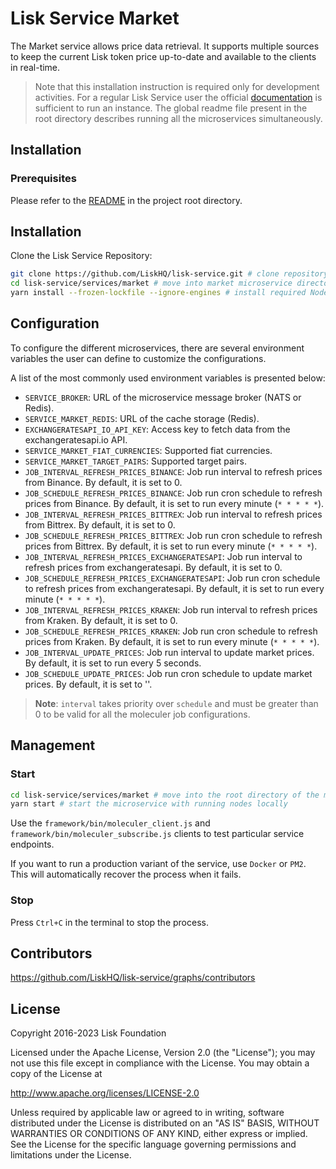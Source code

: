 # Lisk Service Market

The Market service allows price data retrieval. It supports multiple sources to keep the current Lisk token price up-to-date and available to the clients in real-time.

> Note that this installation instruction is required only for development activities. For a regular Lisk Service user the official [documentation](https://lisk.com/documentation/lisk-service/) is sufficient to run an instance. The global readme file present in the root directory describes running all the microservices simultaneously.

## Installation

### Prerequisites

Please refer to the [README](../../README.md) in the project root directory.

## Installation

Clone the Lisk Service Repository:

```bash
git clone https://github.com/LiskHQ/lisk-service.git # clone repository
cd lisk-service/services/market # move into market microservice directory
yarn install --frozen-lockfile --ignore-engines # install required Node.js dependencies
```

## Configuration

To configure the different microservices, there are several environment variables the user can define to customize the configurations.

A list of the most commonly used environment variables is presented below:

- `SERVICE_BROKER`: URL of the microservice message broker (NATS or Redis).
- `SERVICE_MARKET_REDIS`: URL of the cache storage (Redis).
- `EXCHANGERATESAPI_IO_API_KEY`: Access key to fetch data from the exchangeratesapi.io API.
- `SERVICE_MARKET_FIAT_CURRENCIES`: Supported fiat currencies.
- `SERVICE_MARKET_TARGET_PAIRS`: Supported target pairs.
- `JOB_INTERVAL_REFRESH_PRICES_BINANCE`: Job run interval to refresh prices from Binance. By default, it is set to 0.
- `JOB_SCHEDULE_REFRESH_PRICES_BINANCE`: Job run cron schedule to refresh prices from Binance. By default, it is set to run every minute (`* * * * *`).
- `JOB_INTERVAL_REFRESH_PRICES_BITTREX`: Job run interval to refresh prices from Bittrex. By default, it is set to 0.
- `JOB_SCHEDULE_REFRESH_PRICES_BITTREX`: Job run cron schedule to refresh prices from Bittrex. By default, it is set to run every minute (`* * * * *`).
- `JOB_INTERVAL_REFRESH_PRICES_EXCHANGERATESAPI`: Job run interval to refresh prices from exchangeratesapi. By default, it is set to 0.
- `JOB_SCHEDULE_REFRESH_PRICES_EXCHANGERATESAPI`: Job run cron schedule to refresh prices from exchangeratesapi. By default, it is set to run every minute (`* * * * *`).
- `JOB_INTERVAL_REFRESH_PRICES_KRAKEN`: Job run interval to refresh prices from Kraken. By default, it is set to 0.
- `JOB_SCHEDULE_REFRESH_PRICES_KRAKEN`: Job run cron schedule to refresh prices from Kraken. By default, it is set to run every minute (`* * * * *`).
- `JOB_INTERVAL_UPDATE_PRICES`: Job run interval to update market prices. By default, it is set to run every 5 seconds.
- `JOB_SCHEDULE_UPDATE_PRICES`: Job run cron schedule to update market prices. By default, it is set to ''.

> **Note**: `interval` takes priority over `schedule` and must be greater than 0 to be valid for all the moleculer job configurations.

## Management

### Start

```bash
cd lisk-service/services/market # move into the root directory of the market microservice
yarn start # start the microservice with running nodes locally
```

Use the `framework/bin/moleculer_client.js` and `framework/bin/moleculer_subscribe.js` clients to test particular service endpoints.

If you want to run a production variant of the service, use `Docker` or `PM2`. This will automatically recover the process when it fails.

### Stop

Press `Ctrl+C` in the terminal to stop the process.

## Contributors

https://github.com/LiskHQ/lisk-service/graphs/contributors

## License

Copyright 2016-2023 Lisk Foundation

Licensed under the Apache License, Version 2.0 (the "License");
you may not use this file except in compliance with the License.
You may obtain a copy of the License at

http://www.apache.org/licenses/LICENSE-2.0

Unless required by applicable law or agreed to in writing, software
distributed under the License is distributed on an "AS IS" BASIS,
WITHOUT WARRANTIES OR CONDITIONS OF ANY KIND, either express or implied.
See the License for the specific language governing permissions and
limitations under the License.

[lisk documentation site]: https://lisk.com/documentation
